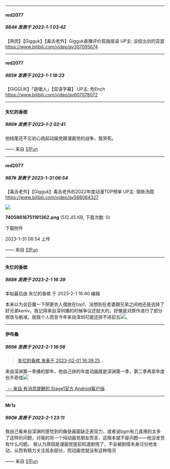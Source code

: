 

*****

####  red2077  
##### 984#       发表于 2023-1-1 03:42

【熟肉】【Gigguk】【毒舌老外】Gigguk直播评价孤独摇滚 UP主: 没拔出剑的亚瑟 https://www.bilibili.com/video/av307095674



*****

####  red2077  
##### 985#       发表于 2023-1-1 18:23

【GIGGUK】「链锯人」【双语字幕】 UP主: 危Ench https://www.bilibili.com/video/av607078072



*****

####  失忆的香槟  
##### 986#       发表于 2023-1-2 02:41

他结尾还不忘初心挑起动画党跟漫画党的战争，我哭死。

—— 来自 [S1Fun](https://s1fun.koalcat.com)

*****

####  red2077  
##### 987#       发表于 2023-1-31 06:54

【毒舌老外】【Gigguk】毒舌老外的2022年度动漫TOP榜单 UP主: 钢铁汤圆 https://www.bilibili.com/video/av566064327

<img src="https://img.saraba1st.com/forum/202301/31/065428r9ll33cjn2c7ph2o.png" referrerpolicy="no-referrer">

<strong>74058816751191362.png</strong> (512.45 KB, 下载次数: 0)

下载附件

2023-1-31 06:54 上传

—— 来自 [S1Fun](https://s1fun.koalcat.com)


*****

####  失忆的香槟  
##### 988#       发表于 2023-2-1 16:39

 本帖最后由 失忆的香槟 于 2023-2-1 16:40 编辑 

本来以为会巨魔一下把更衣人偶放在top1，没想到在老婆跟兄弟之间他还是选择了好兄弟keniv。我记得来自深圳播的时候争议还挺大的，好像是对原作进行了部分修改与删减，就我个人而言今年来自深圳可能还排不进前五<img src="https://static.saraba1st.com/image/smiley/face2017/068.png" referrerpolicy="no-referrer">。


*****

####  伊布桑  
##### 989#       发表于 2023-2-1 16:58

<blockquote><a href="httphttps://bbs.saraba1st.com/2b/forum.php?mod=redirect&amp;goto=findpost&amp;pid=59569932&amp;ptid=1770560" target="_blank">失忆的香槟 发表于 2023-02-01 16:39:25</a>
。</blockquote>来自深渊第一季播的那年，他自己排的年度动画就是深渊第一季，第二季再拿年度也不奇怪<img src="https://static.saraba1st.com/image/smiley/face2017/037.png" referrerpolicy="no-referrer">

[  -- 来自 有消息提醒的 Stage1官方 Android客户端](https://www.coolapk.com/apk/140634)


*****

####  Mr1z  
##### 990#       发表于 2023-2-1 23:11

我自己看来自深渊时感觉到的像是画面缺乏表现力，或者说bgm有几首用的太多了这样的问题，对我的另一个纯动画党朋友而言，这根本就不是问题——他没发觉有什么问题。
我认为原因是漫画党提前知道剧情了，不会被剧情本身过分地发动，从而有精力关注其余部分，而动画党就没有这种情况

—— 来自 [S1Fun](https://s1fun.koalcat.com)

